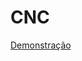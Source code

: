 # CNC
<a href="https://www.facebook.com/rafael890hg/videos/vb.100002755952054/904216086346915/?type=2&video_source=user_video_tab">Demonstração</a>
